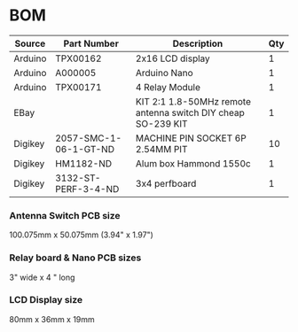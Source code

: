
# BOM  
| Source  | Part Number | Description | Qty |  
|---------|-------------|-------------|-----|  
| Arduino | TPX00162 | 2x16 LCD display | 1 |  
| Arduino | A000005 | Arduino Nano | 1 |  
| Arduino | TPX00171 | 4 Relay Module | 1 |  
| EBay |  | KIT 2:1 1.8-50MHz remote antenna switch DIY cheap SO-239 KIT | 1 |  
| Digikey | 2057-SMC-1-06-1-GT-ND | MACHINE PIN SOCKET 6P 2.54MM PIT |  10 |  
| Digikey | HM1182-ND | Alum box Hammond 1550c | 1 |  
| Digikey | 3132-ST-PERF-3-4-ND | 3x4 perfboard | 1 |


### Antenna Switch PCB size
100.075mm x 50.075mm (3.94" x 1.97")

### Relay board & Nano PCB sizes
3" wide x 4 " long

### LCD Display size
80mm x 36mm x 19mm
